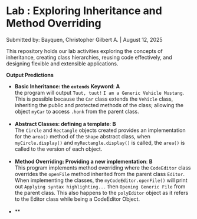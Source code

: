 # Lab : Exploring Inheritance and Method Overriding

Submitted by: Bayquen, Christopher Gilbert A. | August 12, 2025

This repository holds our lab activities exploring the concepts of inheritance, creating class hierarchies, reusing code effectively, and designing flexible and extensible applications.

**Output Predictions**

- **Basic Inheritance: the `extends` Keyword**: **A** <br> the program will output `Tuut, tuut!` `I am a Generic Vehicle Mustang`. This is possible because the `Car` class extends the `Vehicle` class, inheriting the public and protected methods of the class; allowing the object `myCar` to access `.honk` from the parent class. <br><br>
- **Abstract Classes: defining a template**: **B** <br> The `Circle` and `Rectangle` objects created provides an implementation for the `area()` method of the `Shape` abstract class, when `myCircle.display()` and `myRectangle.display()` is called, the `area()` is called to the version of each object. <br><br>
- **Method Overriding: Providing a new implementation**: **B** <br> This program implements method overriding where the `CodeEditor` class overrides the `openFile` method inherited from the parent class `Editor`. When implementing the classes, the `myCodeEditor.openFile()` will print out `Applying syntax highlighting...` then `Opening Generic File` from the parent class. This also happens to the  `polyEditor` object as it refers to the Editor class while being a CodeEditor Object. <br><br>
- **
